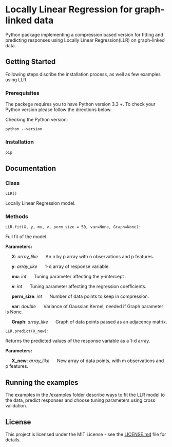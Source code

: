 # Locally Linear Regression for graph-linked data

Python package implementing a compression based version for fitting and predicting responses using Locally Linear Regression(LLR) on graph-linked data.

## Getting Started

Following steps discribe the installation process, as well as few examples using LLR. 

### Prerequisites

The packege requires you to have Python version 3.3 +. To check your Python version please follow the directions below.

Checking the Python version:
```
python --version
```

### Installation

```
pip
```

## Documentation

### Class 

```
LLR()
```
Locally Linear Regression model.

### Methods
```
LLR.fit(X, y, mu, v, perm_size = 50, var=None, Graph=None):
```
Full fit of the model. 

**Parameters:**

&nbsp;&nbsp;&nbsp;&nbsp; **X**: *array_like*
&nbsp;&nbsp;&nbsp;&nbsp; An n by p array with n observations and p features. 

&nbsp;&nbsp;&nbsp;&nbsp; **y**: *array_like*
&nbsp;&nbsp;&nbsp;&nbsp; 1-d array of response variable.

&nbsp;&nbsp;&nbsp;&nbsp; **mu**: *int*
&nbsp;&nbsp;&nbsp;&nbsp; Tuning parameter affecting the y-intercept . 

&nbsp;&nbsp;&nbsp;&nbsp; **v**: *int*
&nbsp;&nbsp;&nbsp;&nbsp; Tuning parameter affecting the regression coefficients. 

&nbsp;&nbsp;&nbsp;&nbsp; **perm_size**: *int*
&nbsp;&nbsp;&nbsp;&nbsp; Number of data points to keep in compression. 

&nbsp;&nbsp;&nbsp;&nbsp; **var**: *double*
&nbsp;&nbsp;&nbsp;&nbsp; Variance of Gaussian Kernel, needed if Graph parameter is None. 

&nbsp;&nbsp;&nbsp;&nbsp; **Graph**: *array_like*
&nbsp;&nbsp;&nbsp;&nbsp; Graph of data points passed as an adjacency matrix. 

```
LLR.predict(X_new):
```
Returns the predicted values of the response variable as a 1-d array. 

**Parameters:**

&nbsp;&nbsp;&nbsp;&nbsp; **X_new**: *array_like*
&nbsp;&nbsp;&nbsp;&nbsp; New array of data points, with m observations and p features. 


## Running the examples

The examples in the /examples folder describe ways to fit the LLR model to the data, predict responses and choose tuning parameters using cross validation. 


## License

This project is licensed under the MIT License - see the [LICENSE.md](LICENSE.md) file for details.